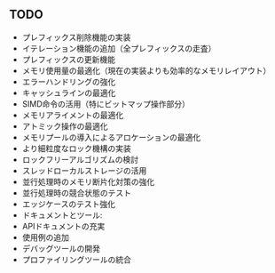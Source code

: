 ## TODO
- プレフィックス削除機能の実装
- イテレーション機能の追加（全プレフィックスの走査）
- プレフィックスの更新機能
- メモリ使用量の最適化（現在の実装よりも効率的なメモリレイアウト）
- エラーハンドリングの強化
- キャッシュラインの最適化
- SIMD命令の活用（特にビットマップ操作部分）
- メモリアライメントの最適化
- アトミック操作の最適化
- メモリプールの導入によるアロケーションの最適化
- より細粒度なロック機構の実装
- ロックフリーアルゴリズムの検討
- スレッドローカルストレージの活用
- 並行処理時のメモリ断片化対策の強化
- 並行処理時の競合状態のテスト
- エッジケースのテスト強化
- ドキュメントとツール:
- APIドキュメントの充実
- 使用例の追加
- デバッグツールの開発
- プロファイリングツールの統合